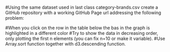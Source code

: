 #Using the same dataset used in last class category-brands.csv create a GitHub repository with a working GitHub Page url addressing the following problem: 

#When you click on the row in the table below the bas in the graph is highlighted in a different color
#Try to show the data in decreasing order, only plotting the first n elements (you can fix n=10 or make it variable). 
#Use Array.sort function together with d3.descending function.
